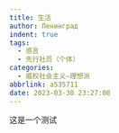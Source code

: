 ```yaml
---
title: 生活
author: Ленинград
indent: true
tags:
  - 感言
  - 先行社员（个体）
categories:
  - 威权社会主义—理想派
abbrlink: a535711
date: 2023-03-30 23:27:00
---
```

这是一个测试